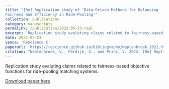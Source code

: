 ```yaml
---
title: "[Re] Replication study of ‘Data-Driven Methods for Balancing
Fairness and Efficiency in Ride-Pooling'"
collection: publications
category: manuscripts
permalink: /publication/2022-05-23-repl
excerpt: 'Replication study evaluting claims related to fairness-based objective functions for ride-pooling matching systems.'
date: 2022-05-23
venue: 'ReScience C'
paperurl: 'https://rescience.github.io/bibliography/Neplenbroek_2022.html'
citation: "Neplenbroek, V., Perdijk, S., and Prins, V. 2022. [Re] Replication study of ’Data-Driven Methods for Balancing Fairness and Efficiency in Ride-Pooling.’ <i>ReScience C 8</i>, 2, #29."
---
```

Replication study evaluting claims related to fairness-based objective functions for ride-pooling matching systems.

[Download paper here](http://veranep.github.io/files/paper_repl.pdf)
